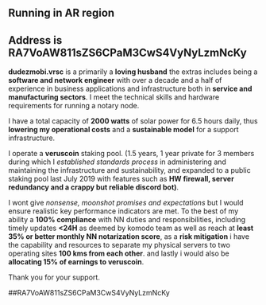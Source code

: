 ## Running in AR region
## Address is **RA7VoAW811sZS6CPaM3CwS4VyNyLzmNcKy**

**dudezmobi.vrsc** is a primarily a **loving husband** the extras includes being a **software and network engineer** with 
over a decade and a half of experience in business applications and infrastructure both in **service and manufacturing sectors**.
I meet the technical skills and hardware requirements for running a notary node.

I have a total capacity of **2000 watts** of solar power for 6.5 hours daily, thus **lowering
my operational costs** and a **sustainable model** for a support infrastructure.

I operate a **veruscoin** staking pool. (1.5 years, 1 year private for 3 members during which I *established standards 
process* in administering and maintaining the infrastructure and sustainability, and expanded to a public staking 
pool last July 2019 with features such as **HW firewall, server redundancy and a crappy but reliable discord bot)**.

I wont give *nonsense, moonshot promises and expectations* but I would ensure realistic key performance indicators are met. 
To the best of my ability a **100% compliance** with NN duties and responsibilities, including timely updates **<24H** 
as deemed by komodo team as well as reach at **least 35% or better monthly NN notarization score**, as a **risk mitigation** 
i have the capability and resources to separate my physical servers to two operating sites **100 kms from each other**. and lastly i would also be **allocating 15% of earnings to veruscoin**.

Thank you for your support.

##RA7VoAW811sZS6CPaM3CwS4VyNyLzmNcKy
